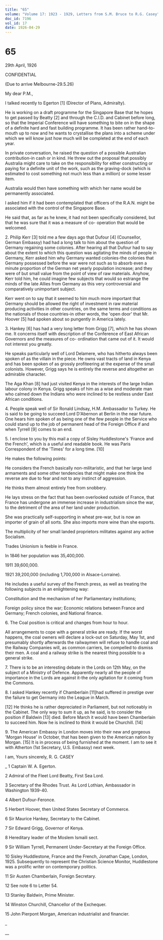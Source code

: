 ```yaml
---
title: "65"
volume: "Volume 17: 1923 - 1929, Letters from S.M. Bruce to R.G. Casey"
doc_id: 7196
vol_id: 17
date: 1926-04-29
---
```


# 65

29th April, 1926

CONFIDENTIAL

(Due to arrive Melbourne-29.5.26)

My dear P.M.,

I talked recently to Egerton [1] (Director of Plans, Admiralty).

He is working on a draft programme for the Singapore Base that he hopes to get passed by Beatty [2] and through the C.I.D. and Cabinet before long, so that the Imperial Conference will have something to bite on in the shape of a definite hard and fast building programme. It has been rather hand-to-mouth up to now and he wants to crystallise the plans into a scheme under which we will know just how much will be completed at the end of each year.

In private conversation, he raised the question of a possible Australian contribution-in cash or in kind. He threw out the proposal that possibly Australia might care to take on the responsibility for either constructing or paying for a definite unit of the work, such as the graving-dock (which is estimated to cost something not much less than a million) or some lesser item.

Australia would then have something with which her name would be permanently associated.

I asked him if it had been contemplated that officers of the R.A.N. might be associated with the control of the Singapore Base.

He said that, as far as he knew, it had not been specifically considered, but that he was sure that it was a measure of co- operation that would be welcomed.

2\. Philip Kerr [3] told me a few days ago that Dufour [4] (Counsellor, German Embassy) had had a long talk to him about the question of Germany regaining some colonies. After hearing all that Dufour had to say about the extent to which this question was agitating the minds of people in Germany, Kerr asked him why Germany wanted colonies-the colonies that Germany possessed before the war were not such as to absorb even a minute proportion of the German net yearly population increase; and they were of but small value from the point of view of raw materials. Anyhow, Kerr told him, he could imagine few subjects that would so estrange the minds of the late Allies from Germany as this very controversial and comparatively unimportant subject.

Kerr went on to say that it seemed to him much more important that Germany should be allowed the right of investment in raw material producing activities in other countries, on the same terms and conditions as the nationals of those countries-in other words, the 'open door' that Mr. Hoover [5] had spoken about so pungently in America lately.

3\. Hankey [6] has had a very long letter from Grigg [7], which he has shown me. It concerns itself with description of the Conference of East African Governors and the measures of co- ordination that came out of it. It would not interest you greatly.

He speaks particularly well of Lord Delamere, who has hitherto always been spoken of as the villain in the piece. He owns vast tracts of land in Kenya and has been spoken of as grossly profiteering at the expense of the small colonists. However, Grigg says he is entirely the reverse and altogether an admirable character.

The Aga Khan [8] had just visited Kenya in the interests of the large Indian labour colony in Kenya. Grigg speaks of him as a wise and moderate man who calmed down the Indians who were inclined to be restless under East African conditions.

4\. People speak well of Sir Ronald Lindsay, H.M. Ambassador to Turkey. He is said to be going to succeed Lord D'Abernon at Berlin in the near future. One hears him spoken of as being one of the few people in the Service who could stand up to the job of permanent head of the Foreign Office if and when Tyrrell [9] comes to an end.

5\. I enclose to you by this mail a copy of Sisley Huddlestone's 'France and the French', which is a useful and readable book. He was Paris Correspondent of the 'Times' for a long time. [10]

He makes the following points:

He considers the French basically non-militaristic, and that her large land armaments and some other tendencies that might make one think the reverse are due to fear and not to any instinct of aggression.

He thinks them almost entirely free from snobbery.

He lays stress on the fact that has been overlooked outside of France, that France has undergone an immense increase in industrialism since the war, to the detriment of the area of her land under production.

She was practically self-supporting in wheat pre-war, but is now an importer of grain of all sorts. She also imports more wine than she exports.

The multiplicity of her small landed proprietors militates against any active Socialism.

Trades Unionism is feeble in France.

In 1846 her population was 35,400,000.

1911 39,600,000.

1921 39,200,000 (including 1,700,000 in Alsace-Lorraine).

He includes a useful survey of the French press, as well as treating the following subjects in an enlightening way:

Constitution and the mechanism of her Parliamentary institutions;

Foreign policy since the war; Economic relations between France and Germany; French colonies, and National finance.

6\. The Coal position is critical and changes from hour to hour.

All arrangements to cope with a general strike are ready. If the worst happens, the coal owners will declare a lock-out on Saturday, May 1st, and presumably shortly afterwards the railwaymen will refuse to handle coal and the Railway Companies will, as common carriers, be compelled to dismiss their men. A coal and a railway strike is the nearest thing possible to a general strike.

7\. There is to be an interesting debate in the Lords on 12th May, on the subject of a Ministry of Defence. Apparently nearly all the people of importance in the Lords are against it-the only agitation for it coming from the Commons.

8\. I asked Hankey recently if Chamberlain [11]had suffered in prestige over the failure to get Germany into the League in March.

[12] He thinks he is rather depreciated in Parliament, but not noticeably in the Cabinet. The only way to sum it up, as he said, is to consider the position if Baldwin [13] died. Before March it would have been Chamberlain to succeed him. Now he is inclined to think it would be Churchill. [14]

9\. The American Embassy in London moves into their new and gorgeous 'Morgan House' in October, that has been given to the American nation by Morgan. [15] It is in process of being furnished at the moment. I am to see it with Atherton (1st Secretary, U.S. Embassy) next week.

I am, Yours sincerely, R. G. CASEY 

_ 1 Captain W. A. Egerton.

2 Admiral of the Fleet Lord Beatty, First Sea Lord.

3 Secretary of the Rhodes Trust. As Lord Lothian, Ambassador in Washington 1939-40.

4 Albert Dufour-Feronce.

5 Herbert Hoover, then United States Secretary of Commerce.

6 Sir Maurice Hankey, Secretary to the Cabinet.

7 Sir Edward Grigg, Governor of Kenya.

8 Hereditary leader of the Moslem Ismaili sect.

9 Sir William Tyrrell, Permanent Under-Secretary at the Foreign Office.

10 Sisley Huddlestone, France and the French, Jonathan Cape, London, 1925. Subsequently to represent the Christian Science Monitor, Huddlestone was a prolific writer on contemporary politics.

11 Sir Austen Chamberlain, Foreign Secretary.

12 See note 6 to Letter 54.

13 Stanley Baldwin, Prime Minister.

14 Winston Churchill, Chancellor of the Exchequer.

15 John Pierpont Morgan, American industrialist and financier.

_

__
